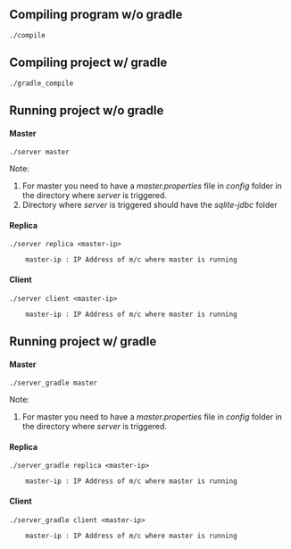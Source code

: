 ## Compiling program w/o gradle
```
./compile
```

## Compiling project w/ gradle
```
./gradle_compile
```

## Running project w/o gradle

#### Master
```
./server master
```

Note: 
1. For master you need to have a _master.properties_ file in 
_config_ folder in the directory where _server_ is triggered.
2. Directory where _server_ is triggered should have the _sqlite-jdbc_ folder


#### Replica
```
./server replica <master-ip>

    master-ip : IP Address of m/c where master is running
```

#### Client
```
./server client <master-ip>

    master-ip : IP Address of m/c where master is running
```

## Running project w/ gradle

#### Master
```
./server_gradle master
```

Note: 
1. For master you need to have a _master.properties_ file in 
_config_ folder in the directory where _server_ is triggered.

#### Replica
```
./server_gradle replica <master-ip>

    master-ip : IP Address of m/c where master is running
```

#### Client
```
./server_gradle client <master-ip>

    master-ip : IP Address of m/c where master is running
```
